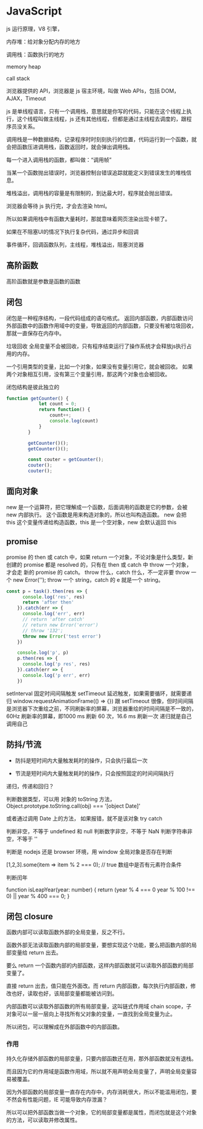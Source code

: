 # JavaScript

js 运行原理，V8 引擎，

内存堆：给对象分配内存的地方

调用栈：函数执行的地方

memory heap

call stack

浏览器提供的 API，浏览器是 js 宿主环境，叫做 Web APIs，包括 DOM，AJAX，Timeout

js 是单线程语言，只有一个调用栈，意思就是你写的代码，只能在这个线程上执行，这个线程叫做主线程，js 还有其他线程，但都是通过主线程去调度的，跟程序员没关系。

调用栈是一种数据结构，记录程序时时刻刻执行的位置，代码运行到一个函数，就会把函数压进调用栈，函数返回时，就会弹出调用栈。

每一个进入调用栈的函数，都叫做：“调用帧”

当某一个函数抛出错误时，浏览器控制台错误追踪就能定义到错误发生的堆栈信息。

堆栈溢出，调用栈的容量是有限制的，到达最大时，程序就会抛出错误。



浏览器会等待 js 执行完，才会去渲染 html。

所以如果调用栈中有函数大量耗时，那就意味着网页渲染出现卡顿了。


如果在不阻塞UI的情况下执行复杂代码，通过异步和回调


事件循环，回调函数队列，主线程，堆栈溢出，阻塞浏览器

## 高阶函数

高阶函数就是参数是函数的函数

## 闭包

闭包是一种程序结构，一段代码组成的语句格式。
返回内部函数，内部函数访问外部函数中的函数作用域中的变量，导致返回的内部函数，只要没有被垃圾回收，那就一直保存在内存中。

垃圾回收
全局变量不会被回收，只有程序结束运行了操作系统才会释放js执行占用的内存。

一个引用类型的变量，比如一个对象，如果没有变量引用它，就会被回收。
如果两个对象相互引用，没有第三个变量引用，那这两个对象也会被回收。

闭包结构是彼此独立的

```js
function getCounter() {
            let count = 0;
            return function() {
                count++;
                console.log(count)
            }
        }

        getCounter()();
        getCounter()();

        const couter = getCounter();
        couter();
        couter();
```


## 面向对象

new 是一个运算符，把它理解成一个函数，后面调用的函数是它的参数，会被 new 内部执行。
这个函数是用来构造对象的，所以也叫构造函数。
new 会把 this 这个变量传递给构造函数，this 是一个空对象，new 会默认返回 this


## promise

promise 的 then 或 catch 中，如果 return 一个对象，不论对象是什么类型，新创建的 promise 都是 resolved 的，只有在 then 或 catch 中 throw 一个对象，才会走 新的 promise 的 catch。
throw 什么，catch 什么，不一定非要 throw 一个 new Error('');
throw 一个 string，catch 的 e 就是一个 string。

```js
const p = task().then(res => {
      console.log('res', res)
      return 'after then'
    }).catch(err => {
      console.log('err', err)
      // return 'after catch'
      // return new Error('error')
      // throw '132';
      throw new Error('test error')
    })

    console.log('p', p)
    p.then(res => {
      console.log('p res', res)
    }).catch(err => {
      console.log('p err', err)
    })
```


setInterval 固定时间间隔触发
setTimeout 延迟触发，如果需要循环，就需要递归
window.requestAnimationFrame(() => {})
跟 setTimeout 很像，但时间间隔是浏览器下次重绘之前，不同刷新率的屏幕，浏览器重绘的时间间隔是不一致的，60Hz 刷新率的屏幕，即1000 ms 刷新 60 次，16.6 ms 刷新一次
递归就是自己调用自己

## 防抖/节流

- 防抖是短时间内大量触发耗时的操作，只会执行最后一次

- 节流是短时间内大量触发耗时的操作，只会按照固定的时间间隔执行







递归，传递和回归？



判断数据类型，可以用 对象的 toString 方法，
Object.prototype.toString.call(obj) === '[object Date]'

或者通过调用 Date 上的方法， 如果报错，就不是该对象 try catch

判断非空，不等于 undefined 和 null
判断数字非空，不等于 NaN
判断字符串非空，不等于 ''

判断是 nodejs 还是 browser 环境，用 window 全局对象是否存在判断

[1,2,3].some(item => item % 2 === 0); // true 数组中是否有元素符合条件


判断闰年

function isLeapYear(year: number) {
  return (year % 4 === 0  year % 100 !== 0) || year % 400 === 0;
}

## 闭包 closure

函数内部可以读取函数外部的全局变量，反之不行。

函数外部无法读取函数内部的局部变量，要想实现这个功能，要么把函数内部的局部变量给 return 出去。

要么 return 一个函数内部的内部函数，这样内部函数就可以读取外部函数的局部变量了。

直接 return 出去，值只能在外面改。而 return 内部函数，每次执行内部函数，修改也好，读取也好，该局部变量都能被访问到。

内部函数可以读取外部函数的所有局部变量，这叫链式作用域 chain scope，子对象可以一层一层向上寻找所有父对象的变量，一直找到全局变量为止。

所以闭包，可以理解成在外部函数中的内部函数。

### 作用
持久化存储外部函数的局部变量，只要内部函数还在用，那外部函数就没有退栈。

而且因为它的作用域是函数作用域，所以就不用声明全局变量了，声明全局变量容易被覆盖。

因为外部函数的局部变量一直存在内存中，内存消耗很大，所以不能滥用闭包，要不然会有性能问题，IE 可能导致内存泄漏？


所以可以把外部函数当做一个对象，它的局部变量都是属性，而闭包就是这个对象的方法，可以读取并修改属性。